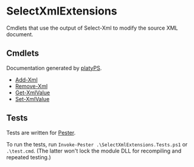 SelectXmlExtensions
===================

Cmdlets that use the output of Select-Xml to modify the source XML document.

Cmdlets
-------

Documentation generated by [platyPS](https://github.com/PowerShell/platyPS).

- [Add-Xml](docs/Add-Xml.md)
- [Remove-Xml](docs/Remove-Xml.md)
- [Get-XmlValue](docs/Get-XmlValue.md)
- [Set-XmlValue](docs/Set-XmlValue.md)

Tests
-----

Tests are written for [Pester](https://github.com/Pester/Pester).

To run the tests, run `Invoke-Pester .\SelectXmlExtensions.Tests.ps1` or `.\test.cmd`.
(The latter won't lock the module DLL for recompiling and repeated testing.)
